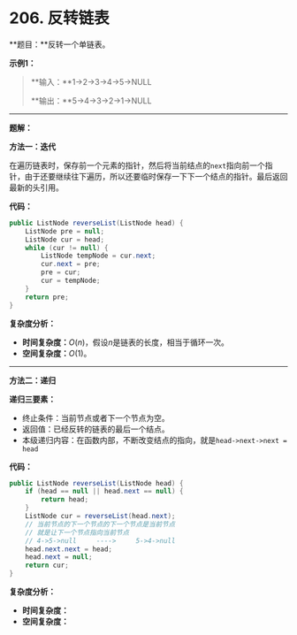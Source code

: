 # 206. 反转链表

**题目：**反转一个单链表。

**示例1：**

>**输入：**1->2->3->4->5->NULL
>
>**输出：**5->4->3->2->1->NULL



---



**题解：**

**方法一：迭代**

在遍历链表时，保存前一个元素的指针，然后将当前结点的`next`指向前一个指针，由于还要继续往下遍历，所以还要临时保存一下下一个结点的指针。最后返回最新的头引用。

**代码：**

```java
public ListNode reverseList(ListNode head) {
    ListNode pre = null;
    ListNode cur = head;
    while (cur != null) {
        ListNode tempNode = cur.next;
        cur.next = pre;
        pre = cur;
        cur = tempNode;
    }
    return pre;
}
```

**复杂度分析：**

- **时间复杂度：**$O(n)$，假设$n$是链表的长度，相当于循环一次。
- **空间复杂度：**$O(1)$。



-----



**方法二：递归**

**递归三要素：**

- 终止条件：当前节点或者下一个节点为空。
- 返回值：已经反转的链表的最后一个结点。
- 本级递归内容：在函数内部，不断改变结点的指向，就是`head->next->next = head`

**代码：**

```java
public ListNode reverseList(ListNode head) {
    if (head == null || head.next == null) {
        return head;
    }
    ListNode cur = reverseList(head.next);
    // 当前节点的下一个节点的下一个节点是当前节点
    // 就是让下一个节点指向当前节点
    // 4->5->null     ---->     5->4->null
    head.next.next = head;
    head.next = null;
    return cur;
}
```

**复杂度分析：**

- **时间复杂度：**
- **空间复杂度：**